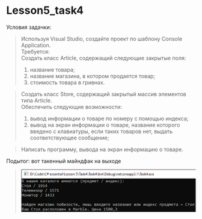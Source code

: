 # Lesson5_task4
Условия задачки:
>Используя Visual Studio, создайте проект по шаблону Console Application.  
>Требуется:  
>Создать класс Article, содержащий следующие закрытые поля: 
>1. название товара; 
>2. название магазина, в котором продается товар; 
>3. стоимость товара в гривнах.

>Создать класс Store, содержащий закрытый массив элементов типа Article.  
>Обеспечить следующие возможности: 
>1. вывод информации о товаре по номеру с помощью индекса; 
>2. вывод на экран информации о товаре, название которого введено с клавиатуры, если таких товаров нет, выдать соответствующее сообщение; 

>Написать программу, вывода на экран информацию о товаре. 

Подытог: вот такенный майндфак на выходе
>![](Task4/Program_output.png)
